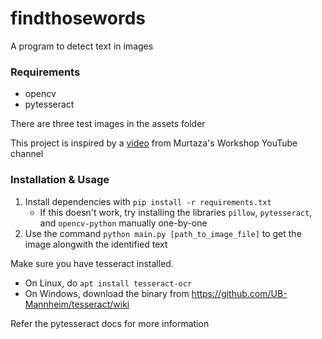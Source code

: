 # findthosewords
A program to detect text in images

### Requirements
* opencv
* pytesseract

There are three test images in the assets folder

This project is inspired by a [video](https://youtu.be/6DjFscX4l_c) from Murtaza's Workshop YouTube channel

### Installation & Usage
1. Install dependencies with `pip install -r requirements.txt`
	* If this doesn't work, try installing the libraries `pillow`, `pytesseract`, and `opencv-python` manually one-by-one
2. Use the command `python main.py [path_to_image_file]` to get the image alongwith the identified text

Make sure you have tesseract installed.

- On Linux, do `apt install tesseract-ocr`
- On Windows, download the binary from https://github.com/UB-Mannheim/tesseract/wiki

Refer the pytesseract docs for more information
